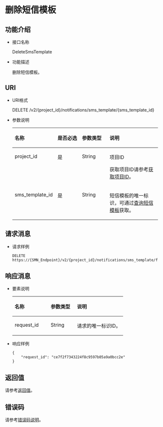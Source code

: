 # 删除短信模板<a name="smn_api_550014"></a>

## 功能介绍<a name="section772195095418"></a>

-   接口名称

    DeleteSmsTemplate

-   功能描述

    删除短信模板。


## URI<a name="section272650175410"></a>

-   URI格式

    DELETE /v2/\{project\_id\}/notifications/sms\_template/\{sms\_template\_id\}

-   参数说明

    <a name="table108865095415"></a>
    <table><thead align="left"><tr id="row151972501540"><th class="cellrowborder" valign="top" width="19.32%" id="mcps1.1.5.1.1"><p id="p5197175045415"><a name="p5197175045415"></a><a name="p5197175045415"></a>名称</p>
    </th>
    <th class="cellrowborder" valign="top" width="19.32%" id="mcps1.1.5.1.2"><p id="p14197195085414"><a name="p14197195085414"></a><a name="p14197195085414"></a>是否必选</p>
    </th>
    <th class="cellrowborder" valign="top" width="20.46%" id="mcps1.1.5.1.3"><p id="p419711504545"><a name="p419711504545"></a><a name="p419711504545"></a>参数类型</p>
    </th>
    <th class="cellrowborder" valign="top" width="40.9%" id="mcps1.1.5.1.4"><p id="p01971350175411"><a name="p01971350175411"></a><a name="p01971350175411"></a>说明</p>
    </th>
    </tr>
    </thead>
    <tbody><tr id="row419795012542"><td class="cellrowborder" valign="top" width="19.32%" headers="mcps1.1.5.1.1 "><p id="p6197135018547"><a name="p6197135018547"></a><a name="p6197135018547"></a>project_id</p>
    </td>
    <td class="cellrowborder" valign="top" width="19.32%" headers="mcps1.1.5.1.2 "><p id="p141971150105411"><a name="p141971150105411"></a><a name="p141971150105411"></a>是</p>
    </td>
    <td class="cellrowborder" valign="top" width="20.46%" headers="mcps1.1.5.1.3 "><p id="p1919717509546"><a name="p1919717509546"></a><a name="p1919717509546"></a>String</p>
    </td>
    <td class="cellrowborder" valign="top" width="40.9%" headers="mcps1.1.5.1.4 "><p id="p5197750135410"><a name="p5197750135410"></a><a name="p5197750135410"></a>项目ID</p>
    <p id="p01971850185418"><a name="p01971850185418"></a><a name="p01971850185418"></a>获取项目ID请参考<a href="获取项目ID.md">获取项目ID</a>。</p>
    </td>
    </tr>
    <tr id="row519745055418"><td class="cellrowborder" valign="top" width="19.32%" headers="mcps1.1.5.1.1 "><p id="p01971750145410"><a name="p01971750145410"></a><a name="p01971750145410"></a>sms_template_id</p>
    </td>
    <td class="cellrowborder" valign="top" width="19.32%" headers="mcps1.1.5.1.2 "><p id="p14197195085413"><a name="p14197195085413"></a><a name="p14197195085413"></a>是</p>
    </td>
    <td class="cellrowborder" valign="top" width="20.46%" headers="mcps1.1.5.1.3 "><p id="p121978507542"><a name="p121978507542"></a><a name="p121978507542"></a>String</p>
    </td>
    <td class="cellrowborder" valign="top" width="40.9%" headers="mcps1.1.5.1.4 "><p id="p419715085412"><a name="p419715085412"></a><a name="p419715085412"></a>短信模板的唯一标识，可通过<a href="查询短信模板.md">查询短信模板</a>获取。</p>
    </td>
    </tr>
    </tbody>
    </table>


## 请求消息<a name="section14103050145410"></a>

-   请求样例

    ```
    DELETE https://{SMN_Endpoint}/v2/{project_id}/notifications/sms_template/f4ff88c7ccaf4ffba0c9aa149ab2aa14
    ```


## 响应消息<a name="section18103150185411"></a>

-   要素说明

    <a name="table13103850195419"></a>
    <table><thead align="left"><tr id="row17197125017548"><th class="cellrowborder" valign="top" width="32.5%" id="mcps1.1.4.1.1"><p id="p17197450115418"><a name="p17197450115418"></a><a name="p17197450115418"></a>名称</p>
    </th>
    <th class="cellrowborder" valign="top" width="23.75%" id="mcps1.1.4.1.2"><p id="p15197550125412"><a name="p15197550125412"></a><a name="p15197550125412"></a>参数类型</p>
    </th>
    <th class="cellrowborder" valign="top" width="43.75%" id="mcps1.1.4.1.3"><p id="p141971350145411"><a name="p141971350145411"></a><a name="p141971350145411"></a>说明</p>
    </th>
    </tr>
    </thead>
    <tbody><tr id="row419710507544"><td class="cellrowborder" valign="top" width="32.5%" headers="mcps1.1.4.1.1 "><p id="p18197950135413"><a name="p18197950135413"></a><a name="p18197950135413"></a>request_id</p>
    </td>
    <td class="cellrowborder" valign="top" width="23.75%" headers="mcps1.1.4.1.2 "><p id="p19197135055420"><a name="p19197135055420"></a><a name="p19197135055420"></a>String</p>
    </td>
    <td class="cellrowborder" valign="top" width="43.75%" headers="mcps1.1.4.1.3 "><p id="p181971850165415"><a name="p181971850165415"></a><a name="p181971850165415"></a>请求的唯一标识ID。</p>
    </td>
    </tr>
    </tbody>
    </table>


-   响应样例

    ```
    {     
        "request_id": "ce7f2f7343224f8c9597b05a9a0bcc2e" 
    }
    ```


## 返回值<a name="section1910317509543"></a>

请参考[返回值](返回值.md)。

## 错误码<a name="section73211020122511"></a>

请参考[错误码说明](错误码说明.md)。

